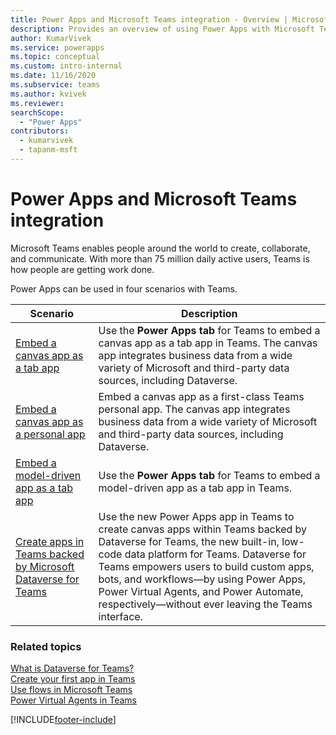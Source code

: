 ```yaml
---
title: Power Apps and Microsoft Teams integration - Overview | Microsoft Docs
description: Provides an overview of using Power Apps with Microsoft Teams.
author: KumarVivek
ms.service: powerapps
ms.topic: conceptual
ms.custom: intro-internal
ms.date: 11/16/2020
ms.subservice: teams
ms.author: kvivek
ms.reviewer:
searchScope:
  - "Power Apps"
contributors:
  - kumarvivek
  - tapanm-msft
---
```

# Power Apps and Microsoft Teams integration

Microsoft Teams enables people around the world to create, collaborate, and communicate. With more than 75 million daily active users, Teams is how people are getting work done.

Power Apps can be used in four scenarios with Teams.

Scenario|Description
--------|-------
[Embed a canvas app as a tab app](embed-teams-tab.md)| Use the **Power Apps tab** for Teams to embed a canvas app as a tab app in Teams. The canvas app integrates business data from a wide variety of Microsoft and third-party data sources, including Dataverse.|
[Embed a canvas app as a personal app](embed-teams-app.md)| Embed a canvas app as a first-class Teams personal app. The canvas app integrates business data from a wide variety of Microsoft and third-party data sources, including Dataverse.|
[Embed a model-driven app as a tab app](embed-model-driven-teams-tab.md)| Use the **Power Apps tab** for Teams to embed a model-driven app as a tab app in Teams.|
[Create apps in Teams backed by Microsoft Dataverse for Teams](create-apps-overview.md)|Use the new Power Apps app in Teams to create canvas apps within Teams backed by Dataverse for Teams, the new built-in, low-code data platform for Teams. Dataverse for Teams empowers users to build custom apps, bots, and workflows&mdash;by using Power Apps, Power Virtual Agents, and Power Automate, respectively&mdash;without ever leaving the Teams interface.

### Related topics

[What is Dataverse for Teams?](overview-data-platform.md)<br/>
[Create your first app in Teams](create-first-app.md)<br/>
[Use flows in Microsoft Teams](/power-automate/teams/overview)<br/>
[Power Virtual Agents in Teams](/power-virtual-agents/teams/fundamentals-what-is-power-virtual-agents-teams)


[!INCLUDE[footer-include](../includes/footer-banner.md)]